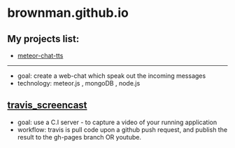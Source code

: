 brownman.github.io
==================

My projects list:
----

- [meteor-chat-tts](https://github.com/brownman/meteor-chat-tts) 
-----
- goal: create a web-chat which speak out the incoming messages
- technology: meteor.js , mongoDB , node.js
 

[travis_screencast](https://github.com/brownman/travis_screencast)
-------
- goal: use a C.I server - to capture a video of your running application
- workflow: travis is pull code upon a github push request, and publish the result to the gh-pages branch OR youtube.


